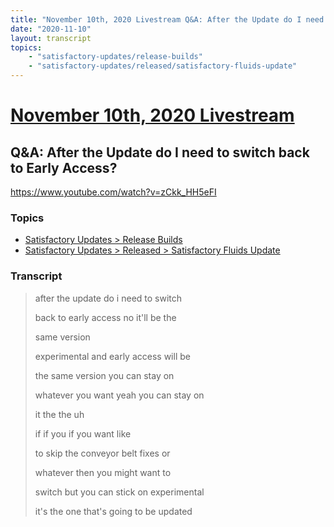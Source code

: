 ```yaml
---
title: "November 10th, 2020 Livestream Q&A: After the Update do I need to switch back to Early Access?"
date: "2020-11-10"
layout: transcript
topics:
    - "satisfactory-updates/release-builds"
    - "satisfactory-updates/released/satisfactory-fluids-update"
---
```

# [November 10th, 2020 Livestream](../2020-11-10.md)
## Q&A: After the Update do I need to switch back to Early Access?
https://www.youtube.com/watch?v=zCkk_HH5eFI

### Topics
* [Satisfactory Updates > Release Builds](../topics/satisfactory-updates/release-builds.md)
* [Satisfactory Updates > Released > Satisfactory Fluids Update](../topics/satisfactory-updates/released/satisfactory-fluids-update.md)

### Transcript

> after the update do i need to switch
>
> back to early access no it'll be the
>
> same version
>
> experimental and early access will be
>
> the same version you can stay on
>
> whatever you want yeah you can stay on
>
> it the the uh
>
> if if you if you want like
>
> to skip the conveyor belt fixes or
>
> whatever then you might want to
>
> switch but you can stick on experimental
>
> it's the one that's going to be updated
>
